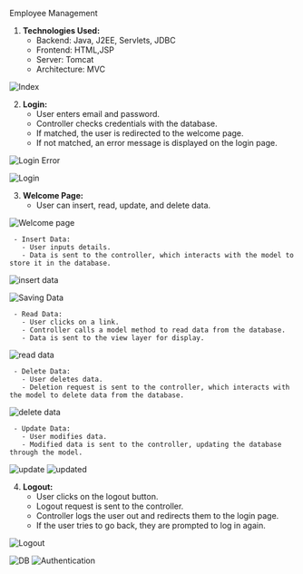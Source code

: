 Employee Management

1. **Technologies Used:**
   - Backend: Java, J2EE, Servlets, JDBC
   - Frontend: HTML,JSP
   - Server: Tomcat
   - Architecture: MVC
  



![Index](https://github.com/pk3483899/Employmee-Management/assets/78607856/b2f51a7e-bfa4-43ab-beec-857eceb0401f)






2. **Login:**
   - User enters email and password.
   - Controller checks credentials with the database.
   - If matched, the user is redirected to the welcome page.
   - If not matched, an error message is displayed on the login page.
  
![Login Error](https://github.com/pk3483899/Employmee-Management/assets/78607856/0a0eec2e-1f0c-4f2d-a6d5-cb1043b02a17)

![Login](https://github.com/pk3483899/Employmee-Management/assets/78607856/963af4ea-b305-40ac-b9aa-f19c380be1f0)





3. **Welcome Page:**
   - User can insert, read, update, and delete data.
  
![Welcome page](https://github.com/pk3483899/Employmee-Management/assets/78607856/3e54d4b3-0f8b-41c9-a25f-a1f5c0771dfd)




     - Insert Data:
       - User inputs details.
       - Data is sent to the controller, which interacts with the model to store it in the database.

![insert data](https://github.com/pk3483899/Employmee-Management/assets/78607856/1cc9fc9d-221d-4261-8221-4c1ca2483f63)

![Saving Data](https://github.com/pk3483899/Employmee-Management/assets/78607856/faf78405-3f6a-4be2-bb89-80823aa56777)


       
     - Read Data:
       - User clicks on a link.
       - Controller calls a model method to read data from the database.
       - Data is sent to the view layer for display.

![read data](https://github.com/pk3483899/Employmee-Management/assets/78607856/abc4e1b9-540e-4354-8618-af85beb1ca2b)

       
     - Delete Data:
       - User deletes data.
       - Deletion request is sent to the controller, which interacts with the model to delete data from the database.

![delete data](https://github.com/pk3483899/Employmee-Management/assets/78607856/6162f619-df2b-4dc7-9667-8efb5689d219)

       
     - Update Data:
       - User modifies data.
       - Modified data is sent to the controller, updating the database through the model.
       
![update](https://github.com/pk3483899/Employmee-Management/assets/78607856/afd956b6-be72-4310-99c8-97a400ed100f)
![updated](https://github.com/pk3483899/Employmee-Management/assets/78607856/03401b57-0879-4518-afaf-9c558af99d4f)



4. **Logout:**
   - User clicks on the logout button.
   - Logout request is sent to the controller.
   - Controller logs the user out and redirects them to the login page.
   - If the user tries to go back, they are prompted to log in again.
  
![Logout](https://github.com/pk3483899/Employmee-Management/assets/78607856/7f36e798-d470-446a-9513-408e5f8d8b69)


![DB](https://github.com/pk3483899/Employmee-Management/assets/78607856/41c5b97f-55ed-48b8-a260-b6fe17da5ed4)
![Authentication](https://github.com/pk3483899/Employmee-Management/assets/78607856/c262ef01-6c95-4c99-af64-e0860b4bf766)

